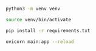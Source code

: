 ```bash
python3 -m venv venv
```

```bash
source venv/bin/activate
```

```bash
pip install -r requirements.txt
```

```bash
uvicorn main:app --reload
```
